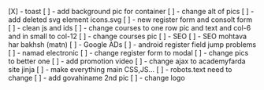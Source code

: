  [X] - toast
 [ ] - add background pic for container
 [ ] - change alt of pics
 [ ] - add deleted svg element icons.svg
 [ ] - new register form and consolt form
 [ ] - clean js and ids
 [ ] - change courses to one row pic and text and col-6 and in small to col-12
 [ ] - change courses pic
 [ ] - SEO
 [ ] - SEO mohtava har bakhsh (matn)
 [ ] - Google ADs
 [ ] - android register field jump problems
 [ ] - namad electronic
 [ ] - change register form to modal
 [ ] - change pics to better one
 [ ] - add promotion video
 [ ] - change ajax to academyfarda site jinja
 [ ] - make everything main CSS,JS...
 [ ] - robots.text need to change 
 [ ] - add govahiname 2nd pic
 [ ] - change logo